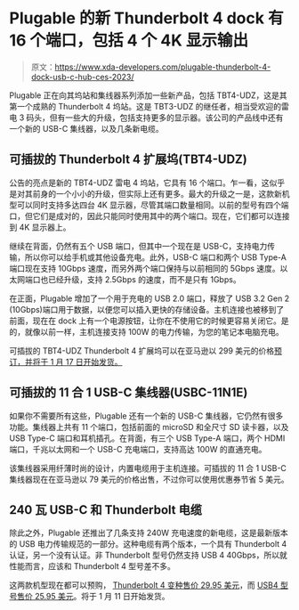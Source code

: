 # Plugable 的新 Thunderbolt 4 dock 有 16 个端口，包括 4 个 4K 显示输出

> 原文：<https://www.xda-developers.com/plugable-thunderbolt-4-dock-usb-c-hub-ces-2023/>

Plugable 正在向其坞站和集线器系列添加一些新产品，包括 TBT4-UDZ，这是其第一个成熟的 Thunderbolt 4 坞站。这是 TBT3-UDZ 的继任者，相当受欢迎的雷电 3 码头，但有一些大的升级，包括支持更多的显示器。该公司的产品线中还有一个新的 USB-C 集线器，以及几条新电缆。

## 可插拔的 Thunderbolt 4 扩展坞(TBT4-UDZ)

公告的亮点是新的 TBT4-UDZ 雷电 4 坞站，它具有 16 个端口。乍一看，这似乎是对其前身的一个小小的升级，但实际上还有更多。最大的升级之一是，这款新机型可以同时支持多达四台 4K 显示器，尽管其端口数量相同。以前的型号有四个端口，但它们是成对的，因此只能同时使用其中的两个端口。现在，它们都可以连接到 4K 显示器上。

继续在背面，仍然有五个 USB 端口，但其中一个现在是 USB-C，支持电力传输，所以你可以给手机或其他设备充电。此外，USB-C 端口和两个 USB Type-A 端口现在支持 10Gbps 速度，而另外两个端口保持与以前相同的 5Gbps 速度。以太网端口也已经升级，支持 2.5Gbps 的速度，而不是只有 1Gbps。

在正面，Plugable 增加了一个用于充电的 USB 2.0 端口，释放了 USB 3.2 Gen 2 (10Gbps)端口用于数据，以便您可以插入更快的存储设备。主机连接也被移到了前面，现在在 dock 上有一个电源按钮，让你在不使用它的时候更容易关闭它。是的，就像以前一样，主机连接支持 100W 的电力传输，为您的笔记本电脑充电。

可插拔的 TBT4-UDZ Thunderbolt 4 扩展坞可以在亚马逊以 299 美元的价格[预订，并将于 1 月 17 日开始发货。](https://www.amazon.com/dp/B0BQJWKBMF?tag=xda-5tquo9u-20&ascsubtag=UUxdaUeUpU1001514&asc_refurl=https%3A%2F%2Fwww.xda-developers.com%2Fplugable-thunderbolt-4-dock-usb-c-hub-ces-2023%2F&asc_campaign=Short-Term)

## 可插拔的 11 合 1 USB-C 集线器(USBC-11N1E)

如果你不需要所有这些，Plugable 还有一个新的 USB-C 集线器，它仍然有很多功能。集线器上共有 11 个端口，包括前面的 microSD 和全尺寸 SD 读卡器，以及 USB Type-C 端口和耳机插孔。在背面，有三个 USB Type-A 端口，两个 HDMI 端口，千兆以太网和一个 USB-C 充电端口，支持高达 100W 的直通充电。

该集线器采用纤薄时尚的设计，内置电缆用于主机连接。可插拔的 11 合 1 USB-C 集线器现在在亚马逊以 79 美元的价格出售，不过你可以使用优惠券节省 5 美元。

## 240 瓦 USB-C 和 Thunderbolt 电缆

除此之外，Plugable 还推出了几条支持 240W 充电速度的新电缆，这是最新版本的 USB 电力传输规范的一部分。这种电缆有两个版本，一个具有 Thunderbolt 4 认证，另一个没有认证。非 Thunderbolt 型号仍然支持 USB 4 40Gbps，所以就性能而言，应该和 Thunderbolt 4 型号差不多。

这两款机型现在都可以预购， [Thunderbolt 4 变种售价 29.95 美元](https://www.amazon.com/dp/B0BPZYYMDC?tag=xda-5tquo9u-20&ascsubtag=UUxdaUeUpU1001514&asc_refurl=https%3A%2F%2Fwww.xda-developers.com%2Fplugable-thunderbolt-4-dock-usb-c-hub-ces-2023%2F&asc_campaign=Short-Term)，而 [USB4 型号售价 25.95 美元](https://www.amazon.com/dp/B0BQ1Y4KQZ?tag=xda-5tquo9u-20&ascsubtag=UUxdaUeUpU1001514&asc_refurl=https%3A%2F%2Fwww.xda-developers.com%2Fplugable-thunderbolt-4-dock-usb-c-hub-ces-2023%2F&asc_campaign=Short-Term)。将于 1 月 11 日开始发货。
